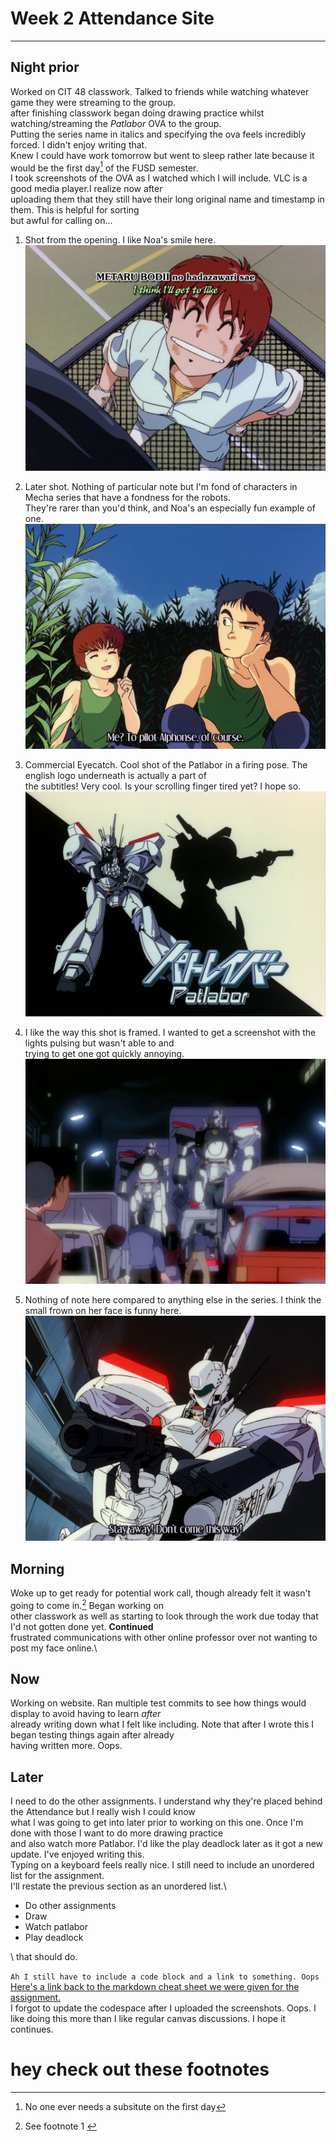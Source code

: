 # Week 2 Attendance Site
---
## Night prior
Worked on CIT 48 classwork. Talked to friends while watching whatever game they were streaming to the group. \
after finishing classwork began doing drawing practice whilst watching/streaming the *Patlabor* OVA to the group. \
Putting the series name in italics and specifying the ova feels incredibly forced. I didn't enjoy writing that. \
Knew I could have work tomorrow but went to sleep rather late because it would be the first day[^1] of the FUSD semester. \
I took screenshots of the OVA as I watched which I will include. VLC is a good media player.I realize now after \
uploading them that they still have their long original name and timestamp in them. This is helpful for sorting \
but awful for calling on...

1.  Shot from the opening. I like Noa's smile here.
![opening](vlcsnap-2025-08-18-14h17m26s385.png)

2. Later shot. Nothing of particular note but I'm fond of characters in Mecha series that have a fondness for the robots.\
They're rarer than you'd think, and Noa's an especially fun example of one. 
![grasscutting](vlcsnap-2025-08-18-14h36m49s490.png)

3. Commercial Eyecatch. Cool shot of the Patlabor in a firing pose. The english logo underneath is actually a part of\
the subtitles! Very cool. Is your scrolling finger tired yet? I hope so.
![eyecatch](vlcsnap-2025-08-18-14h37m53s944.png)

4. I like the way this shot is framed. I wanted to get a screenshot with the lights pulsing but wasn't able to and \
trying to get one got quickly annoying. 
![stand](vlcsnap-2025-08-18-14h48m18s728.png)

5. Nothing of note here compared to anything else in the series. I think the small frown on her face is funny here.
![frown](vlcsnap-2025-08-18-14h54m04s648.png)

## Morning
Woke up to get ready for potential work call, though already felt it wasn't going to come in.[^2] Began working on \
other classwork as well as starting to look through the work due today that I'd not gotten done yet. **Continued** \
frustrated communications with other online professor over not wanting to post my face online.\

## Now
Working on website. Ran multiple test commits to see how things would display to avoid having to learn *after* \
already writing down what I felt like including. Note that after I wrote this I began testing things again after already\
having written more. Oops.

## Later
I need to do the other assignments. I understand why they're placed behind the Attendance but I really wish I could know \
what I was going to get into later prior to working on this one. Once I'm done with those I want to do more drawing practice \
and also watch more Patlabor. I'd like the play deadlock later as it got a new update. I've enjoyed writing this. \
Typing on a keyboard feels really nice. I still need to include an unordered list for the assignment. \
I'll restate the previous section as an unordered list.\

- Do other assignments
- Draw
- Watch patlabor
- Play deadlock

\ 
that should do.

`Ah I still have to include a code block and a link to something. Oops ` \
[Here's a link back to the markdown cheat sheet we were given for the assignment.](https://www.markdownguide.org/cheat-sheet/)\
I forgot to update the codespace after I uploaded the screenshots. Oops.
I like doing this more than I like regular canvas discussions. I hope it continues.

# hey check out these footnotes
 [^1]: No one ever needs a subsitute on the first day
 [^2]: See footnote 1 [^1]